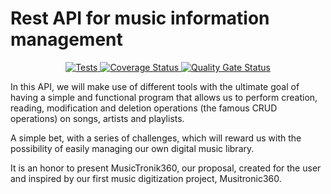 # Rest API for music information management

<p align='center'>
    <a href='https://github.com/marcocabrerahdez/API-Rest/actions/workflows/test.js.yml'>
      <img alt='Tests' src='https://github.com/marcocabrerahdez/API-Rest/actions/workflows/test.js.yml/badge.svg'/>
    </a>
  <a href='https://coveralls.io/github/marcocabrerahdez/API-Rest?branch=main'>
    <img alt='Coverage Status' src='https://coveralls.io/repos/github/marcocabrerahdez/API-Rest/badge.svg?branch=main'/>
  </a>

  <a href='https://sonarcloud.io/summary/new_code?id=marcocabrerahdez_API-Rest'>
    <img alt='Quality Gate Status' src='https://sonarcloud.io/api/project_badges/measure?project=marcocabrerahdez_API-Rest&metric=alert_status'/>
  </a>
</p>

In this API, we will make use of different tools with the ultimate goal of having a simple and functional program that allows us to perform creation, reading, modification and deletion operations (the famous CRUD operations) on songs, artists and playlists.

A simple bet, with a series of challenges, which will reward us with the possibility of easily managing our own digital music library.

It is an honor to present MusicTronik360, our proposal, created for the user and inspired by our first music digitization project, Musitronic360.